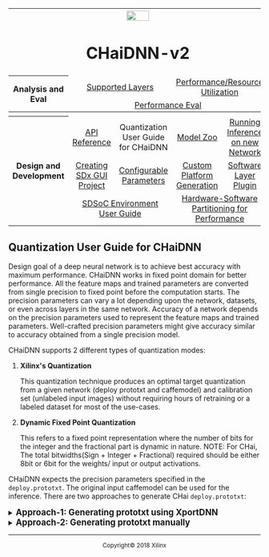 <table style="width:100%">
<tr>
<th width="100%" colspan="6"><img src="https://www.xilinx.com/content/dam/xilinx/imgs/press/media-kits/corporate/xilinx-logo.png" width="30%"/><h1>CHaiDNN-v2</h2>
</th>
</tr>
  <tr>
    <th rowspan="6" width="17%">Analysis and Eval</th>
   </tr>
<tr>
	<td align="center" colspan="2"><a href="../docs/SUPPORTED_LAYERS.md">Supported Layers</a></td>
	<td align="center" colspan="2"><a href="../docs/PERFORMANCE_SNAPSHOT.md">Performance/Resource Utilization</a></td>
</tr>
  <tr></tr>
<tr>
	<td align="center" colspan="4"><a href="../docs/PERFORMANCE_EVAL.md">Performance Eval</a></td>	
</tr>
<tr></tr>
    <tr></tr>
  <tr><th colspan="6"></th></tr>

  <tr></tr>
  <tr>
     <th rowspan="7" width="17%">Design and Development</th>
   </tr>

<tr>
	<td  align="center"><a href="../docs/API.md">API Reference</a></td>
	<td  align="center">Quantization User Guide for CHaiDNN</td>
	<td  align="center"><a href="../docs/MODELZOO.md">Model Zoo</a></td>
	<td  align="center"><a href="../docs/RUN_NEW_NETWORK.md">Running Inference on new Network</a></td>
</tr>
  <tr></tr>
<tr>
	<td  align="center"><a href="../docs/BUILD_USING_SDX_GUI.md">Creating SDx GUI Project</a></td>
	<td  align="center"><a href="../docs/CONFIGURABLE_PARAMS.md">Configurable Parameters</a></td>
	<td  align="center"><a href="../docs/CUSTOM_PLATFORM_GEN.md">Custom Platform Generation</a></td>
	<td  align="center"><a href="../docs/SOFTWARE_LAYER_PLUGIN.md">Software Layer Plugin</a></td>
</tr>
  <tr></tr>
<tr>
	<td  align="center" colspan="2"><a href="https://www.xilinx.com/support/documentation/sw_manuals/xilinx2017_4/ug1027-sdsoc-user-guide.pdf">SDSoC Environment User Guide</a></td>	
	<td align="center" colspan="2"><a href="../docs/HW_SW_PARTITIONING.md">Hardware-Software Partitioning for Performance</a></td>

</tr>  
</table>

## Quantization User Guide for CHaiDNN

Design goal of a deep neural network is to achieve best accuracy with maximum performance. CHaiDNN works in fixed point domain for better performance. All the feature maps and trained parameters are converted from single precision to fixed point before the computation starts. The precision parameters can vary a lot depending upon the network, datasets, or even across layers in the same network. Accuracy of a network depends on the precision parameters used to represent the feature maps and trained parameters. Well-crafted precision parameters might give accuracy similar to accuracy obtained from a single precision model.

CHaiDNN supports 2 different types of quantization modes:
1. <a name="xilinx_quant"></a> **Xilinx's Quantization**

    This quantization technique produces an optimal target quantization from a given network (deploy prototxt and caffemodel) and calibration set (unlabeled input images) without requiring hours of retraining or a labeled dataset for most of the use-cases.

1. <a name="dynamic_fixed"></a> **Dynamic Fixed Point Quantization**

    This refers to a fixed point representation where the number of bits for the integer and the fractional part is dynamic in nature. NOTE: For CHai, The total bitwidths(Sign + Integer + Fractional) required should be either 8bit or 6bit for the weights/ input or output activations.

CHaiDNN expects the precision parameters specified in the `deploy.prototxt`. The original input caffemodel can be used for the inference. There are two approaches to generate CHai `deploy.prototxt`:

<details>
<summary><strong><big>Approach-1: Generating prototxt using XportDNN</big></strong></summary>

##### <a name="xport"></a> Export DNNs to CHai compatible formats for various quantization modes using XportDNN
XportDNN is an unified tool provided to the CHai-users to be able to quickly produce CHai prototxt with appropriate precision parameters specified for various supported layers. CHaiDNN supports [Caffe Deep Learning Framework](http://caffe.berkeleyvision.org/).

###### XportDNN Features:

Feature | Xilinx Quantizer Mode | Dynamic Fixed Mode
-------|------------------------|-------------------------
Precision/ threshold deduction|Yes| N.A.
Auto CHai prototxt Generation|Yes| Yes
User configurable Bitwidth | Yes| Yes
User configurable Q.F format| N.A.| Yes

To run the XportDNN, use the command `python XportDNN.pyc` with the instructions below.

###### List of available Arguments:

- `[-h]`
- `[--quant_type]` - Specify the quantization mode {'Xilinx' or 'DynamicFixed'}, default 'Xilinx'

Arguments required for both quantization modes:

- `[--deploy_model DEPLOY_MODEL]` - Input deploy prototxt
- `[--weights WEIGHTS]` - FP32 pretrained caffe model
- `[--quantized_deploy_model QUANTIZED_TRAIN_VAL_MODEL]` - Output file name for CHaiDNN deploy prototxt
- `[--bitwidths BITWIDTHS] ` - Bit widths for input,params,output default: 6,6,6

Arguments for Xilinx-Quantization mode ONLY:

- `[--calibration_directory CALIBRATION_DIRECTORY]` - Dir of dataset of original images
- `[--calibration_size CALIBRATION_SIZE]` - Number of images to use for calibration, default is 8
- `[--dims DIMS]`            - Dimensions for first layer, default 3,224,224
- `[--transpose TRANSPOSE] ` - Passed to caffe.io.Transformer function set_transpose, default 2,0,1
- `[--channel_swap CHANNEL_SWAP]` - Passed to caffe.io.Transformer function set_channel_swap, default 2,1,0
- `[--raw_scale RAW_SCALE] ` - Passed to caffe.io.Transformer function set_raw_scale, default 255.0
- `[--mean_value MEAN_VALUE]` - Passed to caffe.io.Transformer function set_mean, default 104,117,123

Arguments for DynamicFixed mode ONLY:

- `[--fl_bitwidths FL_BITWIDTHS] ` - Bit widths for Fl-part of input,params,output default: 2,5,2. Required for "DynamicFixed" quant_mode ONLY.

**Points to Remember**

- XportDNN expects the input/ data to be defined as a layer.
  >**:page_with_curl: Example:**  

  ```sh
  layer {
    name: "data"
    type: "Input"
    top: "data"
    input_param {
      shape { #As required
        dim: 1
        dim: 3
        dim: 224  
        dim: 224
      }
    }
  }
  ```
- Arguments that are not passed will be set with a default value.
- Threshold values are generated for only [supported layers](./SUPPORTED_LAYERS.md) and a warning is generated for non-supported layers.
- Finetuning/ re-training feature, which could help users improve the accuracy of the DNNs, will be provided soon.



##### Quantizing a network using the Xilinx's Quantizer  Mode
>**:page_with_curl: GoogLeNet(Without LRN) v1 Example:**  
> Pre-requisites:
> * Pre-trained Caffemodel file
> * Associated deploy prototxt
> * Calibration dataset(Images). For details, refer to [Imagenet](http://www.image-net.org/download-imageurls) for downloading ILSVRC files.

Quantize a network by inference thresholding against a calibration set:

```
$ python XportDNN.pyc --quant_type "Xilinx" \
--deploy_model ./models/bvlc_googlenet_without_lrn/bvlc_googlenet_without_lrn_deploy.prototxt \
--weights ./models/bvlc_googlenet_without_lrn/bvlc_googlenet_without_lrn.caffemodel \
--quantized_deploy_model ./models/bvlc_googlenet_without_lrn/RistrettoDemo/bvlc_googlenet_without_lrn_quantized_deploy.prototxt \
--calibration_directory ./data/ilsvrc12/ILSVRC2012_img_val --calibration_size 32 \
--bitwidths 6,6,6 --dims 3,224,224 --transpose 2,0,1 \
--channel_swap 2,1,0 --raw_scale 255.0 \
--mean_value 104,117,123 --input_scale 1.0
```

The output of the above step is a CHaiDNN compatible prototxt


#### Creating a CHai deploy prototxt for Dynamic-Fixed  Mode
>**:page_with_curl: GoogLeNet(Without LRN) v1 Example:**
>Pre-requisites:
> * Pre-trained Caffemodel file
> * Associated deploy prototxt


XportDNN produces the CHai prototxt with the specified precision parameters for required layers. User is expected to set appropriate precision details(Q.F format) via `XportDNN.pyc` arguments `--bitwidths` and `--fl_bitwidths` for best accuracy
```
$ python XportDNN.pyc --quant_type "DynamicFixed" \
--deploy_model ./models/bvlc_googlenet_without_lrn/bvlc_googlenet_without_lrn_deploy.prototxt \
--weights ./models/bvlc_googlenet_without_lrn/bvlc_googlenet_without_lrn.caffemodel \
--quantized_deploy_model ./models/bvlc_googlenet_without_lrn/RistrettoDemo/bvlc_googlenet_without_lrn_quantized_deploy.prototxt\
--bitwidths 6,6,6 \
--fl_bitwidths 2,5,2
```
The output of the above step is a CHaiDNN compatible prototxt.
</details>



<details>
<summary><strong><big>Approach-2: Generating prototxt manually</big></strong></summary>

#### <a name="manual"></a> Precision details needed for CHai (Required when user manually creates CHai-Prototxt)

CHaiDNN provides a new field `precision_param` for every layer to provide various precision parameters. XportDNN will be able to add automatically these `precision_param{}` blocks to required layers in the prototxt. Another option would be the user adding appropriate extra fields in the prototxt manually based on the details provided below.

Precision Parameters should be mentioned for input/output feature maps as well as the trained parameters. Total supported bit-widths for each of these parameters are given in the below table:

Item | I/O Feature Maps |Trained Parameters
-------|------------------------|------
Option#1 | 8 | 8
Option#2 | 6 | 6

Whether or not `precision_param{}` block needs to be specified for a layer-type is as given below:

Layer | Xilinx Quant Mode | DynamicFixed Quant Mode
-------|------------------------|---------------
Convolution|Yes| Yes
BatchNorm|Yes|Yes
Power|No|No
Scale|Yes|Yes
InnerProduct|No|No
Pooling(Max, Avg)|Yes|Yes
ReLU|Yes|No
Deconvolution|Yes|No
Concat|Yes|No
Crop|No|No
Softmax|No|No
Dropout|No|No
Permute|Yes|Yes
Normalize|Yes|No
Argmax|No|No
Flatten|No|No
PriorBox|No|No
Reshape|No|No
NMS|No|No
Eltwise|Yes|Yes
Depthwise Separable Convolution|Yes|Yes
Input/ Data|Yes|No

The terminology for the various precision_params are:

Item | Xilinx Quantization | Dynamic fixed point Quantization | Comments
------------------|---------------------|------------------|---|
Total Bitwidth: weights|bw_params | bw_params| Single value per layer
fl-bits: weights| -- | fl_params|Single value per layer
Threshold: weights|th_params|--|Single value per channel
Total Bitwidth: Input Activations|bw_layer_in |bw_layer_in |Single value per layer
fl-bits: Input Activations|--|fl_layer_in|Single value per layer
Threshold: Input Activations|th_layer_in|--|Single value per layer
Total Bitwidth: Output Activations|bw_layer_out|bw_layer_out|Single value per layer
fl-bits: Output Activations|--|fl_layer_out|Single value per layer
Threshold: Output Activations|th_layer_out|--|Single value per layer

##### Specifying the I/O Precision Parameters

CHaiDNN expects the precision parameters for Input and Output feature maps for Convolution, InnerProduct (FC or Fully-Connected),
Average Pooling, Eltwise, BatchNorm and Scale layers.
```
bw_layer_in : Total bitwidth required for Input Feature Maps
fl_layer_in : Fractional bits required for Input Feature Maps
bw_layer_out : Total bitwidth required for Output Feature Maps
fl_layer_out : Fractional bits required for Output Feature Maps
th_layer_in : Threshold for the Input Feature Maps
th_layer_out : Threshold for the Output Feature maps
```
>**:page_with_curl: Eltwise Layer ("DynamicFixed" quant mode) Example:**
```
layer {
	bottom: "group3/block1/conv3"
	bottom: "group3/block0/eltwise"
	top: "group3/block1/eltwise"
	name: "group3/block1/eltwise"
	type: "Eltwise"
    precision_param {
        quant_type: "DynamicFixed"
		bw_layer_in: 8
		bw_layer_out: 8
		fl_layer_in: 3
		fl_layer_out: 3
	}  
}
```
>**:page_with_curl: Eltwise Layer ("Xilinx" quant mode) Example:**
```
layer {
	bottom: "group3/block1/conv3"
	bottom: "group3/block0/eltwise"
	top: "group3/block1/eltwise"
	name: "group3/block1/eltwise"
	type: "Eltwise"
    precision_param {
         quant_type: "Xilinx"
	 bwlayer_in: 8
	 bw_layer_out: 8
         th_layer_in: 752.14132257
         th_layer_out: 1106.06941786
	}  
}
```

	>**:pushpin: NOTE:**  Eltwise Layer doesn't have any trained parameters, so we don't have to specify `precision_param` block. But CHaiDNN expects the precision parameters for trained parameters of Convolution, InnerProduct (FC), BatchNorm and Scale layers.


##### **For weights of Convolution and InnerProduct Layers**

```
bw_params : Total bitwidth required for weights of Convolution and InnerProduct
fl_params : Fractional bits required for weights of Convolution and InnerProduct
```
>**:pushpin: NOTE:**  Bias precision parameters are internally taken care by CHaiDNN.

>**:page_with_curl: Convolution Layer ("DynamicFixed" quant mode) Example:**
```
layer {
  name: "conv1/7x7_s2"
  type: "Convolution"
  bottom: "data"
  top: "conv1/7x7_s2"
  convolution_param {
    num_output: 4
    pad: 3
    kernel_size: 7
    stride: 2
  }
  precision_param {
    quant_type: "DynamicFixed"
    bw_layer_in: 6
    bw_layer_out: 6
    bw_params: 6
    fl_layer_in: 2
    fl_layer_out: 2
    fl_params: 5
  }
}
```
>**:page_with_curl: Convolution Layer ("Xilinx" quant mode) Example:**
```
layer {
  name: "conv1/7x7_s2"
  type: "Convolution"
  bottom: "data"
  top: "conv1/7x7_s2"
  convolution_param {
    num_output: 4
    pad: 3
    kernel_size: 7
    stride: 2
  }
  precision_param {
    quant_type: "Xilinx"
    bw_layer_in: 8
    bw_layer_out: 8
    bw_params: 8
    th_layer_in: 150.866221005
    th_layer_out: 752.14132257
    th_params: 0.63660389185
    th_params: 0.37376704812
    th_params: 0.594033837318
    th_params: 0.400175541639
  }
}
```

#### Special case(BatchNorm & Scale layers) for `DynamicFixed` mode ONLY
##### **Mean and Variance of BatchNorm Layer**
```
batchnorm_mean_bw : Total bitwidth required for mean of BatchNorm Layer
batchnorm_mean_fl : Fractional bits required for mean of BatchNorm Layer
batchnorm_variance_bw : Total bitwidth required for variance of BatchNorm Layer
batchnorm_variance_fl : Fractional bits required for variance of BatchNorm Layer
```
>**:page_with_curl: Mean and Variance of BatchNorm Layer Example:**
```
layer {
	bottom: "conv0"
	top: "conv0/bn/mv"
	name: "conv0/bn/mv"
	type: "BatchNorm"
    precision_param {
      bw_layer_in: 8
      bw_layer_out: 8
      fl_layer_in: 3
      fl_layer_out: 3
      batchnorm_mean_fl: 4
      batchnorm_variance_fl: 3
      batchnorm_mean_bw: 8
      batchnorm_variance_bw: 8
    }
}

```

##### **Gamma and Beta of Scale Layer**
```
scale_gamma_bw : Total bitwidth required for gamma of Scale Layer
scale_gamma_fl : Fractional bits required for gamma of Scale Layer
scale_beta_bw : Total bitwidth required for beta of Scale Layer
scale_beta_fl : Fractional bits required for beta of Scale Layer
```

CHaiDNN fuses BatchNorm layer and Scale Layer into one single operation. So it requires the precision parameters for combined "gamma/sqrt(variance+eps)".

```
scale_gamma_by_std_bw : Total bitwidth required for 'gamma/sqrt(variance+eps)'
scale_gamma_by_std_fl : Fractional bits required for 'gamma/sqrt(variance+eps)'
```

>**:pushpin: NOTE:**  `scale_gamma_by_std_bw` & `scale_gamma_by_std_bw` are mandatory even if scale layer appears alone (without preceding batchnorm layer). In that case, you can put any arbitrary values.
>
>**:page_with_curl: Gamma and Beta of Scale Layer Example:**
```
layer {
	bottom: "conv0/bn/mv"
	top: "conv0/bn/bg"
	name: "conv0/bn/bg"
	type: "Scale"
    precision_param {
      bw_layer_in: 8
      bw_layer_out: 8
      fl_layer_in: 3
      fl_layer_out: 3
      scale_gamma_fl: 5
      scale_beta_fl: 5
      scale_gamma_bw: 8
      scale_beta_bw: 8
      scale_gamma_by_std_bw: 8
      scale_gamma_by_std_fl: 2  
    }
}
```
</details>

<hr/>
<p align="center"><sup>Copyright&copy; 2018 Xilinx</sup></p>
